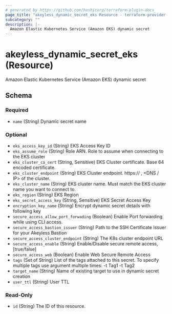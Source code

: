 ```yaml
---
# generated by https://github.com/hashicorp/terraform-plugin-docs
page_title: "akeyless_dynamic_secret_eks Resource - terraform-provider-akeyless"
subcategory: ""
description: |-
  Amazon Elastic Kubernetes Service (Amazon EKS) dynamic secret
---
```


# akeyless_dynamic_secret_eks (Resource)

Amazon Elastic Kubernetes Service (Amazon EKS) dynamic secret



<!-- schema generated by tfplugindocs -->
## Schema

### Required

- `name` (String) Dynamic secret name

### Optional

- `eks_access_key_id` (String) EKS Access Key ID
- `eks_assume_role` (String) Role ARN. Role to assume when connecting to the EKS cluster
- `eks_cluster_ca_cert` (String, Sensitive) EKS Cluster certificate. Base 64 encoded certificate.
- `eks_cluster_endpoint` (String) EKS Cluster endpoint. https:// , <DNS / IP> of the cluster.
- `eks_cluster_name` (String) EKS cluster name. Must match the EKS cluster name you want to connect to.
- `eks_region` (String) EKS Region
- `eks_secret_access_key` (String, Sensitive) EKS Secret Access Key
- `encryption_key_name` (String) Encrypt dynamic secret details with following key
- `secure_access_allow_port_forwading` (Boolean) Enable Port forwarding while using CLI access.
- `secure_access_bastion_issuer` (String) Path to the SSH Certificate Issuer for your Akeyless Bastion
- `secure_access_cluster_endpoint` (String) The K8s cluster endpoint URL
- `secure_access_enable` (String) Enable/Disable secure remote access, [true/false]
- `secure_access_web` (Boolean) Enable Web Secure Remote Access
- `tags` (Set of String) List of the tags attached to this secret. To specify multiple tags use argument multiple times: -t Tag1 -t Tag2
- `target_name` (String) Name of existing target to use in dynamic secret creation
- `user_ttl` (String) User TTL

### Read-Only

- `id` (String) The ID of this resource.


